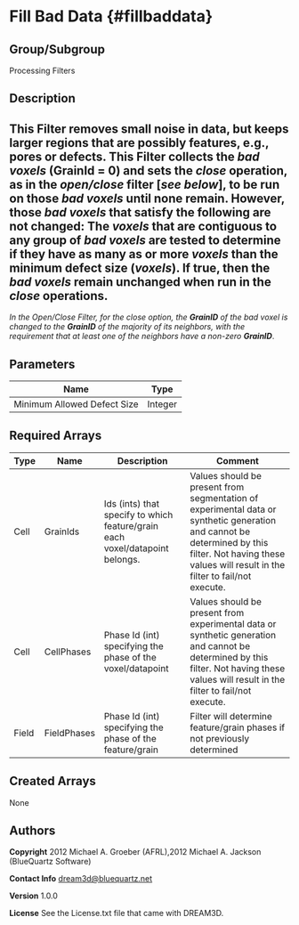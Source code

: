Fill Bad Data {#fillbaddata}
======

## Group/Subgroup ##
Processing Filters

## Description ##
This Filter removes small noise in data, but keeps larger regions that are possibly features, e.g., pores or defects.
This Filter collects the _bad voxels_ (__GrainId__ = 0) and sets the _close_ operation, as in the _open/close_ filter [_see below_], to be run on those _bad voxels_ until none remain. 
However, those _bad voxels_ that satisfy the following are not changed:
The _voxels_ that are contiguous to any group of _bad voxels_ are tested to determine if they have as many as or more _voxels_ than the minimum defect size (_voxels_). If true, then the _bad voxels_ remain unchanged when run in the _close_ operations.
-----------------
 _In the Open/Close Filter, for the _close_ option, the __GrainID__ of the bad _voxel_ is changed to the __GrainID__ of the majority of its neighbors, with the requirement that at least one of the neighbors have a non-zero __GrainID___.

## Parameters ## 

| Name | Type |
|------|------|
| Minimum Allowed Defect Size | Integer |

## Required Arrays ##

| Type | Name | Description | Comment |
|------|------|-------------|---------|
| Cell | GrainIds | Ids (ints) that specify to which feature/grain each voxel/datapoint belongs. | Values should be present from segmentation of experimental data or synthetic generation and cannot be determined by this filter. Not having these values will result in the filter to fail/not execute. |
| Cell | CellPhases | Phase Id (int) specifying the phase of the voxel/datapoint | Values should be present from experimental data or synthetic generation and cannot be determined by this filter. Not having these values will result in the filter to fail/not execute. |
| Field | FieldPhases | Phase Id (int) specifying the phase of the feature/grain | Filter will determine feature/grain phases if not previously determined |

## Created Arrays ##
None

## Authors ##

**Copyright** 2012 Michael A. Groeber (AFRL),2012 Michael A. Jackson (BlueQuartz Software)

**Contact Info** dream3d@bluequartz.net

**Version** 1.0.0

**License**  See the License.txt file that came with DREAM3D.



